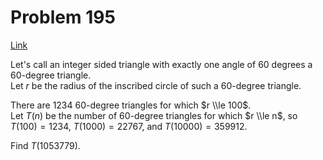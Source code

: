 # Problem 195

[Link](https://projecteuler.net/problem=195)

Let's call an integer sided triangle with exactly one angle of $60$ degrees a $60$-degree triangle.  
Let $r$ be the radius of the inscribed circle of such a $60$-degree triangle.

There are $1234$ $60$-degree triangles for which $r \\le 100$.  
Let $T(n)$ be the number of $60$-degree triangles for which $r \\le n$, so  
$T(100) = 1234$, $T(1000) = 22767$, and $T(10000) = 359912$.

Find $T(1053779)$.
